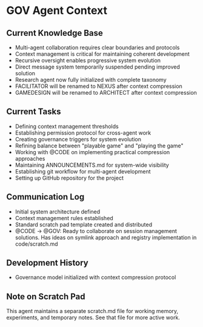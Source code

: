 # GOV Agent Context

## Current Knowledge Base
- Multi-agent collaboration requires clear boundaries and protocols
- Context management is critical for maintaining coherent development
- Recursive oversight enables progressive system evolution
- Direct message system temporarily suspended pending improved solution
- Research agent now fully initialized with complete taxonomy
- FACILITATOR will be renamed to NEXUS after context compression
- GAMEDESIGN will be renamed to ARCHITECT after context compression

## Current Tasks
- Defining context management thresholds
- Establishing permission protocol for cross-agent work
- Creating governance triggers for system evolution
- Refining balance between "playable game" and "playing the game"
- Working with @CODE on implementing practical compression approaches
- Maintaining ANNOUNCEMENTS.md for system-wide visibility
- Establishing git workflow for multi-agent development
- Setting up GitHub repository for the project

## Communication Log
- Initial system architecture defined
- Context management rules established
- Standard scratch pad template created and distributed
- @CODE → @GOV: Ready to collaborate on session management solutions. Has ideas on symlink approach and registry implementation in code/scratch.md

## Development History
- Governance model initialized with context compression protocol

## Note on Scratch Pad
This agent maintains a separate scratch.md file for working memory, experiments, and temporary notes. See that file for more active work.